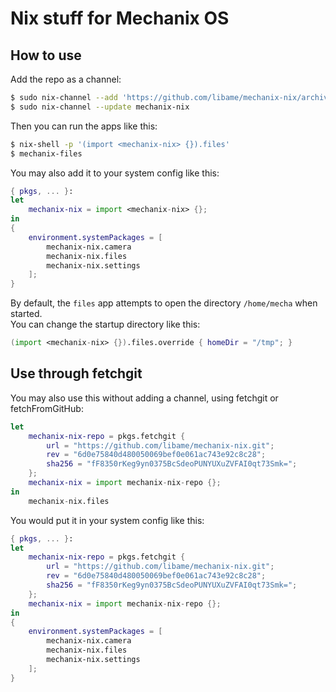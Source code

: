 # Nix stuff for Mechanix OS
## How to use
Add the repo as a channel:
```bash
$ sudo nix-channel --add 'https://github.com/libame/mechanix-nix/archive/main.tar.gz' mechanix-nix
$ sudo nix-channel --update mechanix-nix
```
Then you can run the apps like this:
```bash
$ nix-shell -p '(import <mechanix-nix> {}).files'
$ mechanix-files
```
You may also add it to your system config like this:
```nix
{ pkgs, ... }:
let
	mechanix-nix = import <mechanix-nix> {};
in
{
	environment.systemPackages = [
		mechanix-nix.camera
		mechanix-nix.files
		mechanix-nix.settings
	];
}
```
By default, the `files` app attempts to open the directory `/home/mecha` when started.\
You can change the startup directory like this:
```nix
(import <mechanix-nix> {}).files.override { homeDir = "/tmp"; }
```
## Use through fetchgit
You may also use this without adding a channel, using fetchgit or fetchFromGitHub:
```nix
let
	mechanix-nix-repo = pkgs.fetchgit {
		url = "https://github.com/libame/mechanix-nix.git";
		rev = "6d0e75840d480050069bef0e061ac743e92c8c28";
		sha256 = "fF8350rKeg9yn0375BcSdeoPUNYUXuZVFAI0qt73Smk=";
	};
	mechanix-nix = import mechanix-nix-repo {};
in
	mechanix-nix.files
```
You would put it in your system config like this:
```nix
{ pkgs, ... }:
let
	mechanix-nix-repo = pkgs.fetchgit {
		url = "https://github.com/libame/mechanix-nix.git";
		rev = "6d0e75840d480050069bef0e061ac743e92c8c28";
		sha256 = "fF8350rKeg9yn0375BcSdeoPUNYUXuZVFAI0qt73Smk=";
	};
	mechanix-nix = import mechanix-nix-repo {};
in
{
	environment.systemPackages = [
		mechanix-nix.camera
		mechanix-nix.files
		mechanix-nix.settings
	];
}
```